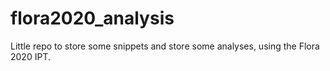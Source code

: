 # flora2020_analysis
Little repo to store some snippets and store some analyses, using the Flora 2020 IPT.
